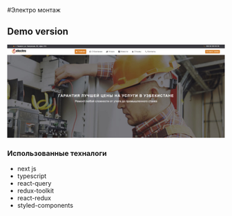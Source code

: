 #Электро монтаж

<h2>Demo version</h2>

<a href="https://electro-montoj-nextjs.vercel.app/"><img src="./files/photo_2023-04-11_12-01-03.jpg" alt="jpg" /></a>

<h3>Использованные техналоги</h3>
<ul>
    <li>next js</li>
    <li>typescript</li>
    <li>react-query</li>
    <li>redux-toolkit</li>
    <li>react-redux</li>
    <li>styled-components</li>
</ul>

